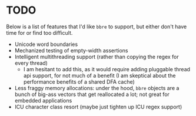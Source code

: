 # TODO

Below is a list of features that I'd like `bbre` to support, but either don't have time for or find too difficult.
- Unicode word boundaries
- Mechanized testing of empty-width assertions
- Intelligent multithreading support (rather than copying the regex for every thread)
    - I am hesitant to add this, as it would require adding pluggable thread api support, for not much of a benefit (I am skeptical about the performance benefits of a shared DFA cache)
- Less fraggy memory allocations: under the hood, `bbre` objects are a bunch of big-ass vectors that get reallocated a lot; not great for embedded applications
- ICU character class resort (maybe just tighten up ICU regex support)
